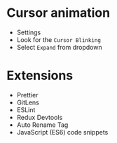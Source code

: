 # Cursor animation

- Settings
- Look for the `Cursor Blinking`
- Select `Expand` from dropdown

# Extensions

- Prettier
- GitLens
- ESLint
- Redux Devtools
- Auto Rename Tag
- JavaScript (ES6) code snippets

